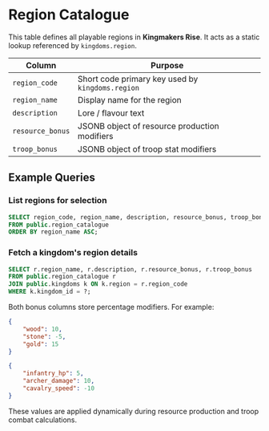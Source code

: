 # Region Catalogue

This table defines all playable regions in **Kingmakers Rise**. It acts as a static lookup referenced by `kingdoms.region`.

| Column | Purpose |
| --- | --- |
| `region_code` | Short code primary key used by `kingdoms.region` |
| `region_name` | Display name for the region |
| `description` | Lore / flavour text |
| `resource_bonus` | JSONB object of resource production modifiers |
| `troop_bonus` | JSONB object of troop stat modifiers |

## Example Queries

### List regions for selection
```sql
SELECT region_code, region_name, description, resource_bonus, troop_bonus
FROM public.region_catalogue
ORDER BY region_name ASC;
```

### Fetch a kingdom's region details
```sql
SELECT r.region_name, r.description, r.resource_bonus, r.troop_bonus
FROM public.region_catalogue r
JOIN public.kingdoms k ON k.region = r.region_code
WHERE k.kingdom_id = ?;
```

Both bonus columns store percentage modifiers. For example:
```json
{
    "wood": 10,
    "stone": -5,
    "gold": 15
}
```
```json
{
    "infantry_hp": 5,
    "archer_damage": 10,
    "cavalry_speed": -10
}
```

These values are applied dynamically during resource production and troop combat calculations.
